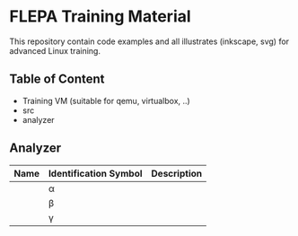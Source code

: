 # FLEPA Training Material

This repository contain code examples and all illustrates (inkscape, svg) for
advanced Linux training.

## Table of Content

- Training VM (suitable for qemu, virtualbox, ..)
- src
- analyzer


## Analyzer

| Name | Identification Symbol | Description |
|------|-----------------------|-------------|
|      | α                      |             |
|      | β                      |             |
|      | γ                     |             |
